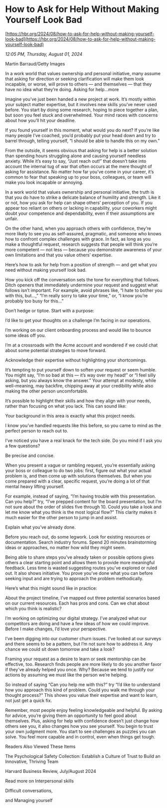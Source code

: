 # How to Ask for Help Without Making Yourself Look Bad

[https://hbr.org/2024/08/how-to-ask-for-help-without-making-yourself-look-bad](https://hbr.org/2024/08/how-to-ask-for-help-without-making-yourself-look-bad)

*12:05 PM, Thursday, August 01, 2024*

Martin Barraud/Getty Images

In a work world that values ownership and personal initiative, many assume that asking for direction or seeking clarification will make them look incapable, or worse, will prove to others — and themselves — that they have no idea what they’re doing. Asking for help...more

Imagine you’ve just been handed a new project at work. It’s mostly within your subject matter expertise, but it involves new skills you’ve never used before. You start by doing some research, hoping to piece together a plan, but soon you feel stuck and overwhelmed. Your mind races with concerns about how you’ll hit your deadline.

If you found yourself in this moment, what would you do next? If you’re like many people I’ve coached, you’d probably put your head down and try to barrel through, telling yourself, “I should be able to handle this on my own.”

From the outside, it seems obvious that asking for help is a better solution than spending hours struggling alone and causing yourself needless anxiety. While it’s easy to say, “Just reach out!” that doesn’t take into account the internal tug of war that often occurs at the mere thought of asking for assistance. No matter how far you’ve come in your career, it’s common to fear that speaking up to your boss, colleagues, or team will make you look incapable or annoying.

In a work world that values ownership and personal initiative, the truth is that you do have to strike a delicate balance of humility and strength. Like it or not, how you ask for help can shape others’ perception of you. If you appear too reliant on others or lacking in capability, your coworkers might doubt your competence and dependability, even if their assumptions are unfair.

On the other hand, when you approach others with confidence, they’re more likely to see you as self-assured, pragmatic, and someone who knows how to confront complex challenges with grace. In fact, as long as you make a thoughtful request, research suggests that people will think you’re more competent — not less — because you demonstrate awareness of your own limitations and that you value others’ expertise.

Here’s how to ask for help from a position of strength — and get what you need without making yourself look bad.

How you kick off the conversation sets the tone for everything that follows. Ditch openers that immediately undermine your request and suggest what follows isn’t important. For example, avoid phrases like, “I hate to bother you with this, but…,” “I’m really sorry to take your time,” or, “I know you’re probably too busy for this…”

Don’t hedge or tiptoe. Start with a purpose:

I’d like to get your thoughts on a challenge I’m facing in our operations.

I’m working on our client onboarding process and would like to bounce some ideas off you.

I’m at a crossroads with the Acme account and wondered if we could chat about some potential strategies to move forward.

Acknowledge their expertise without highlighting your shortcomings.

It’s tempting to put yourself down to soften your request or seem humble. You might say, “I’m so bad at this — it’s way over my head!” or “I feel silly asking, but you always know the answer.” Your attempt at modesty, while well-meaning, may backfire, chipping away at your credibility while also making the other person uncomfortable.

It’s possible to highlight their skills and how they align with your needs, rather than focusing on what you lack. This can sound like:

Your background in this area is exactly what this project needs.

I know you’ve handled requests like this before, so you came to mind as the perfect person to reach out to.

I’ve noticed you have a real knack for the tech side. Do you mind if I ask you a few questions?

Be precise and concise.

When you present a vague or rambling request, you’re essentially asking your boss or colleague to do two jobs: first, figure out what your actual problem is, and then come up with solutions themselves. But when you come prepared with a clear, specific request, you’re doing a lot of that mental heavy lifting yourself.

For example, instead of saying, “I’m having trouble with this presentation. Can you help?” try, “I’ve prepped content for the board presentation, but I’m not sure about the order of slides five through 10. Could you take a look and let me know what you think is the most logical flow?” This clarity makes it much easier for the other person to jump in and assist.

Explain what you’ve already done.

Before you reach out, do some legwork. Look for existing resources or documentation. Search industry forums. Spend 20 minutes brainstorming ideas or approaches, no matter how wild they might seem.

Being able to share steps you’ve already taken or possible options gives others a clear starting point and allows them to provide more meaningful feedback. Less time is wasted suggesting routes you’ve explored or ruled out. It also shows initiative. You prove you’ve done what you can before seeking input and are trying to approach the problem methodically.

Here’s what this might sound like in practice:

About the project timeline, I’ve mapped out three potential scenarios based on our current resources. Each has pros and cons. Can we chat about which you think is realistic?

I’m working on optimizing our digital strategy. I’ve analyzed what our competitors are doing and have a few ideas of how we could improve. Before I make changes, I’d love your perspective.

I’ve been digging into our customer churn issues. I’ve looked at our surveys and there seems to be a pattern, but I’m not sure how to address it. Any chance we could sit down tomorrow and take a look?

Framing your request as a desire to learn or seek mentorship can be effective, too. Research finds people are more likely to do you another favor if they’ve already helped you once. Why? Because we tend to justify our actions by assuming we must like the person we’re helping.

So instead of saying “Can you help me with this?” try “I’d like to understand how you approach this kind of problem. Could you walk me through your thought process?” This shows you value their expertise and want to learn, not just get a quick fix.

Remember, most people enjoy feeling knowledgeable and helpful. By asking for advice, you’re giving them an opportunity to feel good about themselves. Plus, asking for help with confidence doesn’t just change how others see you, it also changes how you see yourself. You begin to trust your own judgment more. You start to see challenges as puzzles you can solve. You feel more capable and in control, even when things get tough.

Readers Also Viewed These Items

The Psychological Safety Collection: Establish a Culture of Trust to Build an Innovative, Thriving Team

Harvard Business Review, July/August 2024

Read more on Interpersonal skills

Difficult conversations,

and Managing yourself

